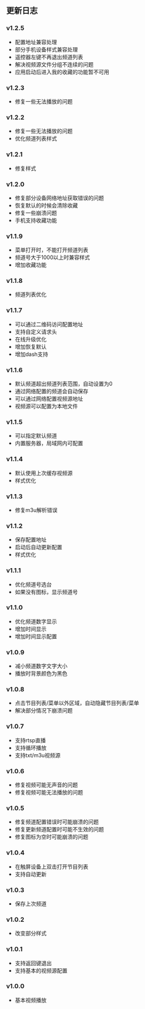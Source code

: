 ## 更新日志

### v1.2.5

* 配置地址兼容处理
* 部分手机设备样式兼容处理
* 遥控器左键不再退出频道列表
* 解决视频源文件分组不连续的问题
* 应用启动后进入我的收藏的功能暂不可用

### v1.2.3

* 修复一些无法播放的问题

### v1.2.2

* 修复一些无法播放的问题
* 优化频道列表样式

### v1.2.1

* 修复样式

### v1.2.0

* 修复部分设备网络地址获取错误的问题
* 恢复默认的时候会清除收藏
* 修复一些崩溃问题
* 手机支持收藏功能

### v1.1.9

* 菜单打开时，不能打开频道列表
* 频道号大于1000以上时兼容样式
* 增加收藏功能

### v1.1.8

* 频道列表优化

### v1.1.7

* 可以通过二维码访问配置地址
* 支持自定义请求头
* 在线升级优化
* 增加恢复默认
* 增加dash支持

### v1.1.6

* 默认频道超出频道列表范围，自动设置为0
* 通过网络配置的频道会自动保存
* 可以通过网络配置视频源地址
* 视频源可以配置为本地文件

### v1.1.5

* 可以指定默认频道
* 内置服务器，局域网内可配置

### v1.1.4

* 默认使用上次缓存视频源
* 样式优化

### v1.1.3

* 修复m3u解析错误

### v1.1.2

* 保存配置地址
* 启动后自动更新配置
* 样式优化

### v1.1.1

* 优化频道号选台
* 如果没有图标，显示频道号

### v1.1.0

* 优化频道数字显示
* 增加时间显示
* 增加时间显示配置

### v1.0.9

* 减小频道数字文字大小
* 播放时背景颜色为黑色

### v1.0.8

* 点击节目列表/菜单以外区域，自动隐藏节目列表/菜单
* 解决部分情况下崩溃问题

### v1.0.7

* 支持rtsp直播
* 支持循环播放
* 支持txt/m3u视频源

### v1.0.6

* 修复视频可能无声音的问题
* 修复视频可能无法播放的问题

### v1.0.5

* 修复频道配置错误时可能崩溃的问题
* 修复更新频道配置时可能不生效的问题
* 修复图标为空时可能崩溃的问题

### v1.0.4

* 在触屏设备上双击打开节目列表
* 支持自动更新

### v1.0.3

* 保存上次频道

### v1.0.2

* 改变部分样式

### v1.0.1

* 支持返回键退出
* 支持基本的视频源配置

### v1.0.0

* 基本视频播放